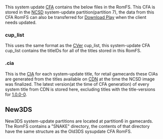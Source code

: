 This system update [CFA](NCCH#CFA "wikilink") contains the below files
in the RomFS. This CFA is stored in the [NCSD](NCSD "wikilink")
system-update partition(partition 7), the data from this CFA RomFS can
also be transferred for [Download Play](Download_Play "wikilink") when
the client needs updated.

### cup_list

This uses the same format as the [CVer](CVer "wikilink") cup_list, this
system-update CFA cup_list contains the titleIDs for all of the titles
stored in this RomFS.

### <titleID>.cia

This is the [CIA](CIA "wikilink") for each system-update title, for
retail gamecards these CIAs are generated from the titles available on
[CDN](Title_list "wikilink") at the time the NCSD image was finalized.
The latest version(at the time of CFA generation) of every system title
from CDN is stored here, excluding titles with the title-versions for
[1.0.0-0](1.0.0-0 "wikilink").

## New3DS

New3DS system-update partitions are located at partition6 in gamecards.
The RomFS contains a "SNAKE" directory, the contents of that directory
have the same structure as the Old3DS sysupdate CFA RomFS.